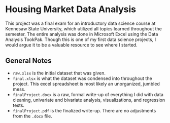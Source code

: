 # Housing Market Data Analysis

This project was a final exam for an introductory data science course at Kennesaw State University, which
utilized all topics learned throughout the semester. The entire analysis was done in Microsoft Excel using
the Data Analysis TookPak. Though this is one of my first data science projects, I would argue it to be a
valuable resource to see where I started.

## General Notes

- `raw.xlsx` is the initial dataset that was given.
- `final.xlsx` is what the dataset was condensed into throughout the project. This excel spreadsheet is most likely
an unorganized, jumbled mess.
- `finalProject.docx` is a raw, formal write-up of everything I did with data cleaning, univariate and bivariate analysis,
visualizations, and regression tests.
- `finalProject.pdf` is the finalized write-up. There are no adjustments from the `.docx` file. 
